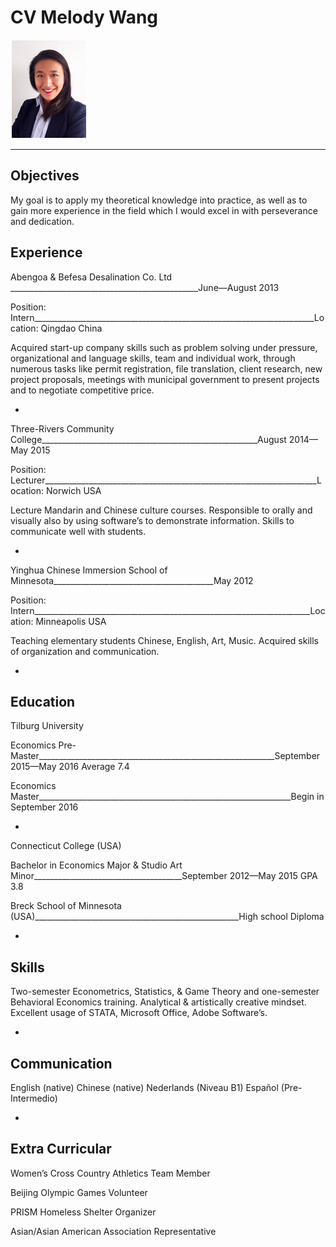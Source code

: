 CV Melody Wang
==============

![alt tag](https://github.com/MelMelMelMelMel/Assignment/blob/master/Screen%20Shot%202016-09-27%20at%2021.46.05.png)

---------------

Objectives
------
My goal is to apply my theoretical knowledge into practice, as well as to gain more experience in the field which I would excel in with perseverance and dedication. 


Experience
--------
Abengoa & Befesa Desalination Co. Ltd _______________________________________________June—August 2013

Position: Intern______________________________________________________________________Location: Qingdao China

Acquired start-up company skills such as problem solving under pressure, organizational and language skills, team and individual work, through numerous tasks like permit registration, file translation, client research, new project proposals, meetings with municipal government to present projects and to negotiate competitive price.

-
Three-Rivers Community College______________________________________________________August 2014—May 2015

Position: Lecturer____________________________________________________________________Location: Norwich USA

Lecture Mandarin and Chinese culture courses. Responsible to orally and visually also by using software’s to demonstrate information. Skills to communicate well with students. 

-
Yinghua Chinese Immersion School of Minnesota________________________________________May 2012

Position: Intern_____________________________________________________________________Location: Minneapolis USA

Teaching elementary students Chinese, English, Art, Music. Acquired skills of organization and communication.

-

Education
-------
Tilburg University

Economics Pre-Master___________________________________________________________September 2015—May 2016	Average 7.4

Economics Master_______________________________________________________________Begin in September 2016

-
Connecticut College (USA)

Bachelor in Economics Major & Studio Art Minor_____________________________________September 2012—May 2015	GPA 3.8

Breck School of Minnesota (USA)___________________________________________________High school Diploma

-
Skills
-------
Two-semester Econometrics, Statistics, & Game Theory and one-semester Behavioral Economics training. Analytical & artistically creative mindset. Excellent usage of STATA, Microsoft Office, Adobe Software’s. 

-
Communication  
-------
English (native) Chinese (native) Nederlands (Niveau B1) Español (Pre-Intermedio)

-
Extra Curricular
-------
Women’s Cross Country Athletics Team Member

Beijing Olympic Games Volunteer

PRISM Homeless Shelter Organizer 

Asian/Asian American Association Representative

